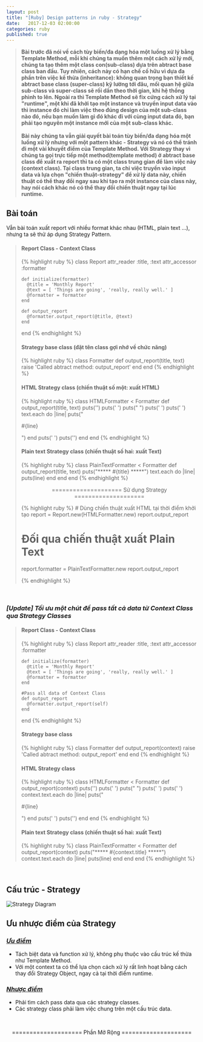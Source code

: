 ```yaml
---
layout: post
title: "[Ruby] Design patterns in ruby - Strategy"
date:   2017-12-03 02:00:00
categories: ruby
published: true
---
```


<blockquote><p><strong>Bài trước đã nói về cách tùy biến/đa dạng hóa một luồng xử lý bằng Template Method, mỗi khi chúng ta muốn thêm một cách xử lý mới, chúng ta tạo thêm một class con(sub-class) dựa trên abtract base class ban đầu. Tuy nhiên, cách này có hạn chế cố hữu vì dựa đa phần trên việc kế thừa (inheritance): không quan trọng bạn thiết kế abtract base class (super-class) kỹ lưỡng tới đâu, mối quan hệ giữa sub-class và super-class sẽ rối dần theo thời gian, khi hệ thống phình to lên. Ngoài ra thì Template Method sẽ fix cứng cách xử lý tại "runtime", một khi đã khởi tạo một instance và truyền input data vào thì instance đó chỉ làm việc theo đúng design của một sub-class nào đó, nếu bạn muốn làm gì đó khác đi với cùng input data đó, bạn phải tạo nguyên một instance mới của một sub-class khác.
<br/>
<br/>
Bài này chúng ta vẫn giải quyết bài toán tùy biến/đa dạng hóa một luồng xử lý nhưng với một pattern khác - Strategy và nó có thể tránh đi một vài khuyết điểm của Template Method. Với Strategy thay vì chúng ta gọi trực tiếp một method(template method) ở abtract base class để xuất ra report thì ta có một class trung gian để làm việc này (context class). Tại class trung gian, ta chỉ việc truyền vào input data và lựa chọn "chiến thuật-strategy" để xử lý data này, chiến thuật có thể thay đổi ngay sau khi tạo ra một instance của class này, hay nói cách khác nó có thể thay đổi chiến thuật ngay tại lúc runtime.
</strong></p></blockquote>

<h2>Bài toán</h2>
<p>
Vẫn bài toán xuất report với nhiều format khác nhau (HTML, plain text ...), nhưng ta sẽ thử áp dụng Strategy Pattern.
</p>

<blockquote>
<h4>Report Class - Context Class</h4>

{% highlight ruby %}
  class Report
    attr_reader :title, :text
    attr_accessor :formatter

    def initialize(formatter)
      @title = 'Monthly Report'
      @text = [ 'Things are going', 'really, really well.' ]
      @formatter = formatter
    end

    def output_report
      @formatter.output_report(@title, @text)
    end

  end
{% endhighlight %}

<h4>Strategy base class (đặt tên class gợi nhớ về chức năng)</h4>

{% highlight ruby %}
  class Formatter
    def output_report(title, text)
      raise 'Called abtract method: output_report'
    end
  end
{% endhighlight %}

<h4>HTML Strategy class (chiến thuật số một: xuất HTML)</h4>

{% highlight ruby %}
  class HTMLFormatter < Formatter
    def output_report(title, text)
      puts('<html>')
      puts('  <head>')
      puts("    <title>#{title}</title>")
      puts('  </head>')
      puts('  <body>')
        text.each do |line|
          puts("  <p>#{line}</p>")
        end
      puts('  </body>')
      puts('</html>')
    end
  end
{% endhighlight %}

<h4>Plain text Strategy class (chiến thuật số hai: xuất Text)</h4>

{% highlight ruby %}
  class PlainTextFormatter < Formatter
    def output_report(title, text)
      puts("***** #{title} *****")
      text.each do |line|
        puts(line)
      end
    end
  end
{% endhighlight %}

<p style="text-align: center;"> ==================== Sử dụng Strategy ==================== </p>
{% highlight ruby %}
  # Dùng chiến thuật xuất HTML tại thời điểm khởi tạo
  report = Report.new(HTMLFormatter.new)
  report.output_report

  # Đối qua chiến thuật xuất Plain Text
  report.formatter = PlainTextFormatter.new
  report.output_report

{% endhighlight %}

</blockquote>
<br/>
<h3><i>[Update] Tối ưu một chút để pass tất cả data từ Context Class qua Strategy Classes</i></h3>
<blockquote>
<h4>Report Class - Context Class</h4>

{% highlight ruby %}
  class Report
    attr_reader :title, :text
    attr_accessor :formatter

    def initialize(formatter)
      @title = 'Monthly Report'
      @text = [ 'Things are going', 'really, really well.' ]
      @formatter = formatter
    end

    #Pass all data of Context Class
    def output_report
      @formatter.output_report(self)
    end

  end
{% endhighlight %}

<h4>Strategy base class</h4>

{% highlight ruby %}
  class Formatter
    def output_report(context)
      raise 'Called abtract method: output_report'
    end
  end
{% endhighlight %}

<h4>HTML Strategy class</h4>

{% highlight ruby %}
  class HTMLFormatter < Formatter
    def output_report(context)
      puts('<html>')
      puts('  <head>')
      puts("    <title>#{context.title}</title>")
      puts('  </head>')
      puts('  <body>')
        context.text.each do |line|
          puts("  <p>#{line}</p>")
        end
      puts('  </body>')
      puts('</html>')
    end
  end
{% endhighlight %}

<h4>Plain text Strategy class (chiến thuật số hai: xuất Text)</h4>

{% highlight ruby %}
  class PlainTextFormatter < Formatter
    def output_report(context)
      puts("***** #{context.title} *****")
      context.text.each do |line|
        puts(line)
      end
    end
  end
{% endhighlight %}

</blockquote>
<br/>
<h2>Cấu trúc - Strategy</h2>
<img src="{{ site.baseurl }}/assets/ruby/strategy_diagram.png" alt="Strategy Diagram"/>

<br/>
<h2>Ưu nhược điểm của Strategy</h2>
<h3><i><u>Ưu điểm</u></i></h3>
<ul>
<li>Tách biệt data và function xử lý, không phụ thuộc vào cấu trúc kế thừa như Template Method.</li>
<li>Với một context ta có thể lựa chọn cách xử lý rất linh hoạt bằng cách thay đổi Strategy Object, ngay cả tại thời điểm runtime.</li>
</ul>

<h3><i><u>Nhược điểm</u></i></h3>
<ul>
<li>Phải tìm cách pass data qua các strategy classes.</li>
<li>Các strategy class phải làm việc chung trên một cấu trúc data.</li>
</ul>

<br/>


<p style="text-align: center;"> ==================== Phần Mở Rộng ==================== </p>
